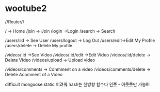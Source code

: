 # wootube2


//Router//

/ -> Home
/join -> Join
/login ->Login
/search -> Search

/users/:id -> See User
/users/logout -> Log Out
/users/edit->Edit My Profile
/users/delete -> Delete My profile


/videos/:id ->See Video
/videos/:id/edit ->Edit Video
/videos/:id/delete -> Delete Video
/videos/upload -> Upload video

  
/videos/comments -> Conmment on a video
/videos/comments/delete -> Delete Acomment of a Video


difficult
mongoose static 어려워
hash는 한방향 함수다 인풋 - 아웃풋만 가능!!!